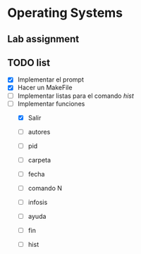 # Operating Systems 
## Lab assignment
## TODO list
 
- [x] Implementar el prompt
- [x] Hacer un MakeFile
- [ ] Implementar listas para el comando *hist*
- [ ] Implementar funciones
    - [x] Salir
    - [ ] autores
    - [ ] pid
    - [ ] carpeta
    - [ ] fecha
    - [ ] comando N
    - [ ] infosis
    - [ ] ayuda
    - [ ] fin
    - [ ] hist

